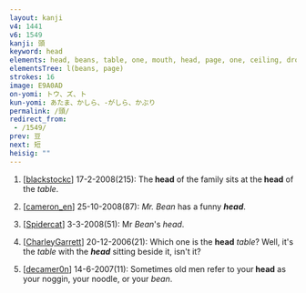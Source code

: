 ```yaml
---
layout: kanji
v4: 1441
v6: 1549
kanji: 頭
keyword: head
elements: head, beans, table, one, mouth, head, page, one, ceiling, drop, shellfish, shell, clam, oyster, eye, animal legs, eight
elementsTree: l(beans, page)
strokes: 16
image: E9A0AD
on-yomi: トウ、ズ、ト
kun-yomi: あたま、かしら、-がしら、かぶり
permalink: /頭/
redirect_from:
 - /1549/
prev: 豆
next: 短
heisig: ""
---
```


1) [<a href="http://kanji.koohii.com/profile/blackstockc">blackstockc</a>] 17-2-2008(215): The<strong> head</strong> of the family sits at the<strong> head</strong> of the <em>table</em>.

2) [<a href="http://kanji.koohii.com/profile/cameron_en">cameron_en</a>] 25-10-2008(87): <em>Mr. Bean</em> has a funny <strong><em>head</em></strong>.

3) [<a href="http://kanji.koohii.com/profile/Spidercat">Spidercat</a>] 3-3-2008(51): Mr <em>Bean</em>&#039;s <em>head</em>.

4) [<a href="http://kanji.koohii.com/profile/CharleyGarrett">CharleyGarrett</a>] 20-12-2006(21): Which one is the <strong>head</strong> <em>table</em>? Well, it&#039;s the <em>table</em> with the <strong><em>head</em></strong> sitting beside it, isn&#039;t it?

5) [<a href="http://kanji.koohii.com/profile/decamer0n">decamer0n</a>] 14-6-2007(11): Sometimes old men refer to your<strong> head</strong> as your noggin, your noodle, or your <em>bean</em>.

